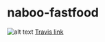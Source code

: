# naboo-fastfood
![alt text](https://travis-ci.org/A00999371/naboo-fastfood.svg?branch=develop)
[Travis link](https://travis-ci.org/)